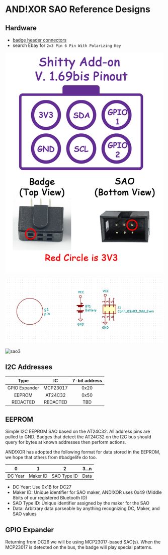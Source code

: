 # AND!XOR SAO Reference Designs

## Hardware

- [badge header connectors](https://www.ebay.com/itm/173960769032)
- search Ebay for `2×3 Pin 6 Pin With Polarizing Key`

![sao1](https://github.com/dead10c5/badge-project-template/blob/main/docs/images/sao1.png)

![sao2](https://github.com/dead10c5/badge-project-template/blob/main/docs/images/sao2.png)

![sao3](https://github.com/dead10c5/badge-project-template/blob/main/docs/images/sao3.png)

## I2C Addresses

| Type 			| IC   		| 7-bit address	|
|:-:			|:-:	    |:-:	        |
| GPIO Expander	| MCP23017	| 0x20		  	|
| EEPROM		| AT24C32 	| 0x50		 	|
| REDACTED  	| REDACTED 	| TBD			|

## EEPROM

Simple I2C EEPROM SAO based on the AT24C32. All address pins are pulled to GND. Badges that detect the AT24C32 on the I2C bus should query for bytes at known addresses then perform actions.

AND!XOR has adopted the following format for data stored in the EEPROM, we hope that others from #badgelife do too.

| 0			| 1			| 2 			| 3...n		|
|:-:		|:-:		|:-:			|:-:		|
| DC Year	| Maker ID	| SAO Type ID 	| Data 		|

* DC Year: Use 0x1B for DC27
* Maker ID: Unique identifier for SAO maker, AND!XOR uses 0x49 (Middle 8bits of our registered Bluetooth ID)
* SAO Type ID: Unique identifier assigned by the maker for the SAO
* Data: Arbitrary data parseable by anything recognizing DC, Maker, and SAO values

## GPIO Expander

Returning from DC26 we will be using MCP23017-based SAO(s). When the MCP23017 is detected on the bus, the badge will play special patterns.
